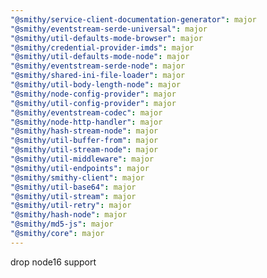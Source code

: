 ```yaml
---
"@smithy/service-client-documentation-generator": major
"@smithy/eventstream-serde-universal": major
"@smithy/util-defaults-mode-browser": major
"@smithy/credential-provider-imds": major
"@smithy/util-defaults-mode-node": major
"@smithy/eventstream-serde-node": major
"@smithy/shared-ini-file-loader": major
"@smithy/util-body-length-node": major
"@smithy/node-config-provider": major
"@smithy/util-config-provider": major
"@smithy/eventstream-codec": major
"@smithy/node-http-handler": major
"@smithy/hash-stream-node": major
"@smithy/util-buffer-from": major
"@smithy/util-stream-node": major
"@smithy/util-middleware": major
"@smithy/util-endpoints": major
"@smithy/smithy-client": major
"@smithy/util-base64": major
"@smithy/util-stream": major
"@smithy/util-retry": major
"@smithy/hash-node": major
"@smithy/md5-js": major
"@smithy/core": major
---
```


drop node16 support
